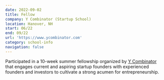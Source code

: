 ```yaml
---
date: 2022-09-02
title: Fellow
company: Y Combinator (Startup School)
location: Hanover, NH
start: 06/22
end: 09/22
url: 'https://www.ycombinator.com'
category: school-info
navigation: false
---
```


Participated in a 10-week summer fellowship organized
by [Y Combinator][yc] that engages current and aspiring startup founders
with experienced founders and investors
to cultivate a strong acumen for entrepreneurship.

[yc]: https://www.ycombinator.com/
